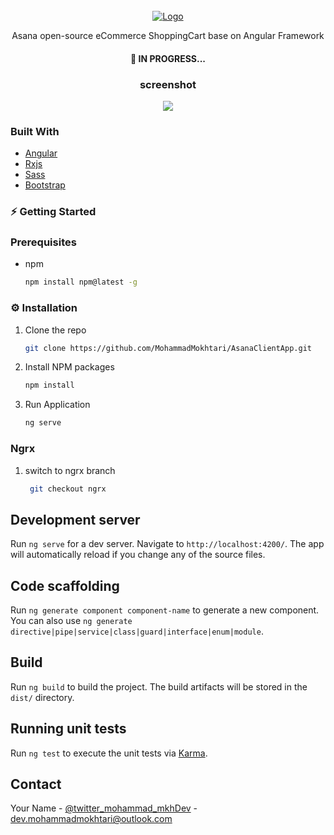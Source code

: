 <!-- PROJECT LOGO -->
<br />
<div align="center">
  <a href="https://github.com/github_username/repo_name">
    <img src="https://docs.google.com/uc?id=1WhQiRa_1hMoelChpQ1KfHkys-ZvbBOib" alt="Logo" >
  </a>
  
Asana open-source eCommerce ShoppingCart base on Angular Framework

 
#### 🔧 IN PROGRESS...
  
<h3 align="center">screenshot</h3>

  <p align="center">
    <img src="https://docs.google.com/uc?id=1hpMgc7zsPqngAnmbHmU3DYmOlM5IE3vf">
  </p>
  
</div>

### Built With

* [Angular](https://angular.io/)
* [Rxjs](https://rxjs.dev/)
* [Sass](https://sass-lang.com/)
* [Bootstrap](https://getbootstrap.com)


<!-- GETTING STARTED -->
### ⚡️ Getting Started

### Prerequisites
* npm
  ```sh
  npm install npm@latest -g
  ```

### ⚙️  Installation

1. Clone the repo
   ```sh
   git clone https://github.com/MohammadMokhtari/AsanaClientApp.git
   ```
2. Install NPM packages
   ```sh
   npm install
   ```
3. Run Application
   ```sh
   ng serve
   ```
### Ngrx

1. switch to ngrx branch
   ```sh
    git checkout ngrx
   ```


## Development server

Run `ng serve` for a dev server. Navigate to `http://localhost:4200/`. The app will automatically reload if you change any of the source files.

## Code scaffolding

Run `ng generate component component-name` to generate a new component. You can also use `ng generate directive|pipe|service|class|guard|interface|enum|module`.

## Build

Run `ng build` to build the project. The build artifacts will be stored in the `dist/` directory.

## Running unit tests

Run `ng test` to execute the unit tests via [Karma](https://karma-runner.github.io).


<!-- CONTACT -->
## Contact

Your Name - [@twitter_mohammad_mkhDev](https://twitter.com/mohammad_mkhDev) - dev.mohammadmokhtari@outlook.com

